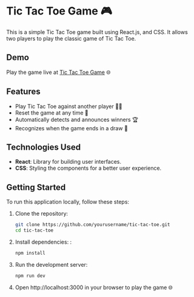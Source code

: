 # Tic Tac Toe Game 🎮

This is a simple Tic Tac Toe game built using React.js, and CSS. It allows two players to play the classic game of Tic Tac Toe.

## Demo

Play the game live at [Tic Tac Toe Game](https://sethu-madhav.github.io/tic-tac-toe/) 🌐

## Features

- Play Tic Tac Toe against another player 🤼‍♂️
- Reset the game at any time 🔄
- Automatically detects and announces winners 🏆
- Recognizes when the game ends in a draw 🤝

## Technologies Used

- **React**: Library for building user interfaces.
- **CSS**: Styling the components for a better user experience.

## Getting Started

To run this application locally, follow these steps:

1. Clone the repository:

   ```bash
   git clone https://github.com/yourusername/tic-tac-toe.git
   cd tic-tac-toe
   
2. Install dependencies: :
   
   ```bash
   npm install
   
3. Run the development server: 

   ```bash
   npm run dev
   
4. Open http://localhost:3000 in your browser to play the game 🌐
  
